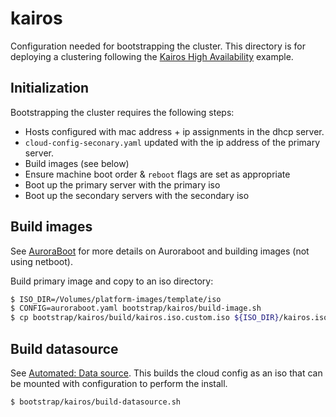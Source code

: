# kairos

Configuration needed for bootstrapping the cluster. This directory is for
deploying a clustering following the [Kairos High Availability](https://kairos.io/docs/examples/ha/)
example.

## Initialization

Bootstrapping the cluster requires the following steps:

- Hosts configured with mac address + ip assignments in the dhcp server.
- `cloud-config-seconary.yaml` updated with the ip address of the primary server.
- Build images (see below)
- Ensure machine boot order & `reboot` flags are set as appropriate
- Boot up the primary server with the primary iso
- Boot up the secondary servers with the secondary iso


## Build images

See [AuroraBoot](https://kairos.io/docs/reference/auroraboot/) for more details on Auroraboot and building images (not using netboot).

Build primary image and copy to an iso directory:
```bash
$ ISO_DIR=/Volumes/platform-images/template/iso
$ CONFIG=auroraboot.yaml bootstrap/kairos/build-image.sh
$ cp bootstrap/kairos/build/kairos.iso.custom.iso ${ISO_DIR}/kairos.iso
```

## Build datasource

See [Automated: Data source](https://kairos.io/docs/installation/automated/#data-source). This
builds the cloud config as an iso that can be mounted with configuration to perform
the install.

```
$ bootstrap/kairos/build-datasource.sh
```
